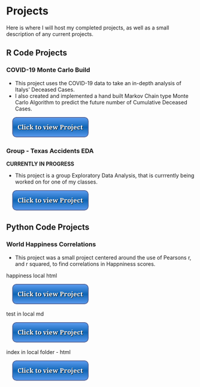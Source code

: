 # Projects
Here is where I will host my completed projects, as well as a small description of any current projects.

## R Code Projects

### COVID-19 Monte Carlo Build

 * This project uses the COVID-19 data to take an in-depth analysis of Italys' Deceased Cases.
 * I also created and implemented a hand built Markov Chain type Monte Carlo Algorithm to predict the future number of Cumulative Deceased Cases.

&nbsp; &nbsp; [![button](button2.png)](covid.html)

### Group - Texas Accidents EDA
**CURRENTLY IN PROGRESS**

  * This project is a group Exploratory Data Analysis, that is currrently being worked on for one of my classes.

&nbsp; &nbsp; [![button](button2.png)](/accidents.html) 

## Python Code Projects

### World Happiness Correlations

  * This project was a small project centered around the use of Pearsons r, and r squared, to find correlations in Happniness scores.

happiness local html

&nbsp; &nbsp; [![button](button2.png)](happiness.html)

test in local md

&nbsp; &nbsp; [![button](button2.png)](/test.md)

index in local folder - html

&nbsp; &nbsp; [![button](button2.png)](/happiness/index.html)



